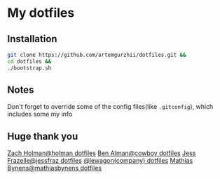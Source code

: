 # My dotfiles

## Installation
```bash
git clone https://github.com/artemgurzhii/dotfiles.git &&
cd dotfiles &&
./bootstrap.sh
```

## Notes
Don't forget to override some of the config files(like `.gitconfig`), which includes some my info

## Huge thank you
[Zach Holman@holman dotfiles](https://github.com/holman/dotfiles)
[Ben Alman@cowboy dotfiles](https://github.com/cowboy/dotfiles)
[Jess Frazelle@jessfraz dotfiles](https://github.com/jessfraz/dotfiles)
[@lewagon(company) dotfiles](https://github.com/lewagon/dotfiles)
[Mathias Bynens@mathiasbynens dotfiles](https://github.com/mathiasbynens/dotfiles)
